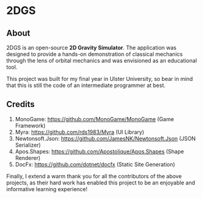 ﻿# 2DGS
## About
2DGS is an open-source **2D Gravity Simulator**. The application was designed to provide a hands-on demonstration of 
classical mechanics through the lens of orbital mechanics and was envisioned as an educational tool. 

This project was built for my final year in Ulster University, so bear in mind that this is still the code of an 
intermediate programmer at best.
## Credits
1. MonoGame: https://github.com/MonoGame/MonoGame (Game Framework)
2. Myra: https://github.com/rds1983/Myra (UI Library)
3. Newtonsoft.Json: https://github.com/JamesNK/Newtonsoft.Json (JSON Serializer)
4. Apos.Shapes: https://github.com/Apostolique/Apos.Shapes (Shape Renderer)
5. DocFx: https://github.com/dotnet/docfx (Static Site Generation)

Finally, I extend a warm thank you for all the contributors of the above projects, as their hard work has enabled this 
project to be an enjoyable and informative learning experience!